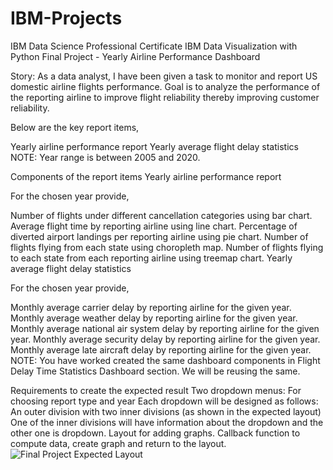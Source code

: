 # IBM-Projects
IBM Data Science Professional Certificate
IBM Data Visualization with Python Final Project - Yearly Airline Performance Dashboard

Story:
As a data analyst, I have been given a task to monitor and report US domestic airline flights performance. Goal is to analyze the performance of the reporting airline to improve flight reliability thereby improving customer reliability.

Below are the key report items,

Yearly airline performance report 
Yearly average flight delay statistics
NOTE: Year range is between 2005 and 2020.

Components of the report items
Yearly airline performance report

For the chosen year provide,

Number of flights under different cancellation categories using bar chart.
Average flight time by reporting airline using line chart.
Percentage of diverted airport landings per reporting airline using pie chart.
Number of flights flying from each state using choropleth map.
Number of flights flying to each state from each reporting airline using treemap chart.
Yearly average flight delay statistics

For the chosen year provide,

Monthly average carrier delay by reporting airline for the given year.
Monthly average weather delay by reporting airline for the given year.
Monthly average national air system delay by reporting airline for the given year.
Monthly average security delay by reporting airline for the given year.
Monthly average late aircraft delay by reporting airline for the given year.
NOTE: You have worked created the same dashboard components in Flight Delay Time Statistics Dashboard section. We will be reusing the same.

Requirements to create the expected result
Two dropdown menus: For choosing report type and year
Each dropdown will be designed as follows:
An outer division with two inner divisions (as shown in the expected layout)
One of the inner divisions will have information about the dropdown and the other one is dropdown.
Layout for adding graphs.
Callback function to compute data, create graph and return to the layout.
![Final Project Expected Layout](https://user-images.githubusercontent.com/106645226/200694633-9287985e-0e84-4928-9f38-1821cdd15e10.png)
